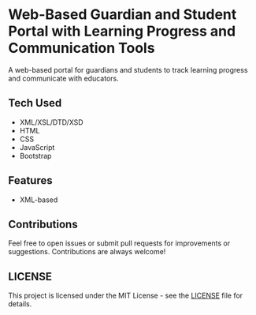 # Web-Based Guardian and Student Portal with Learning Progress and Communication Tools

A web-based portal for guardians and students to track learning progress and communicate with educators.

## Tech Used

- XML/XSL/DTD/XSD
- HTML
- CSS
- JavaScript
- Bootstrap

## Features

- XML-based

## Contributions

Feel free to open issues or submit pull requests for improvements or suggestions. Contributions are always welcome!

## LICENSE

This project is licensed under the MIT License - see the [LICENSE](LICENSE) file for details.
